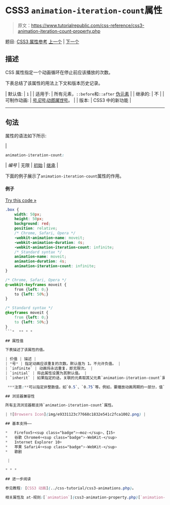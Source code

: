 # CSS3 `animation-iteration-count`属性

> 原文：<https://www.tutorialrepublic.com/css-reference/css3-animation-iteration-count-property.php>

题目: [CSS3 属性参考](css3-properties.php) [上一个](css3-animation-fill-mode-property.php) | [下一个](css3-animation-name-property.php)

## 描述

CSS 属性指定一个动画循环在停止前应该播放的次数。

下表总结了该属性的用法上下文和版本历史记录。

| 默认值: | `1` |
| 适用于: | 所有元素，`::before`和`::after` [伪元素](../css-tutorial/css-pseudo-elements.php#pseudo-elements) |
| 继承的: | 不 |
| 可制作动画: | [号*见*号*动图属性*号](css-animatable-properties.php)。 |
| 版本: | CSS3 中的新功能 |

* * *

## 句法

属性的语法如下所示:

| 

```css
animation-iteration-count: 
```

 | *编号* &#124; 无限 &#124; [初始](../definitions.php#initial) &#124; [继承](../definitions.php#inherit) |

下面的例子展示了`animation-iteration-count`属性的作用。

#### 例子

[Try this code »](../codelab.php?topic=css3&file=animation-iteration-count-property "Try this code using online Editor") 

```css
.box {
    width: 50px;
    height: 50px;
    background: red;
    position: relative;
    /* Chrome, Safari, Opera */
    -webkit-animation-name: moveit;
    -webkit-animation-duration: 4s;
    -webkit-animation-iteration-count: infinite;
    /* Standard syntax */
    animation-name: moveit;
    animation-duration: 4s;
    animation-iteration-count: infinite;
}

/* Chrome, Safari, Opera */
@-webkit-keyframes moveit {
    from {left: 0;}
    to {left: 50%;}
}

/* Standard syntax */
@keyframes moveit {
    from {left: 0;}
    to {left: 50%;}
}
```*  ** * *

## 属性值

下表描述了该属性的值。

| 价值 | 描述 |
| *号* | 指定动画应该重复的次数。默认值为 1。不允许负值。 |
| `infinite` | 动画将永远重复，即无限次。 |
| `initial` | 将此属性设置为其默认值。 |
| `inherit` | 如果指定的话，关联的元素取其父元素`animation-iteration-count`属性的[计算值](../definitions.php#computed-value)。 |

 ***注意:**可以指定非整数值，如`0.5`、`0.75`等。例如，要播放动画周期的一部分，值`0.5`将播放动画周期的一半。*  ** * *

## 浏览器兼容性

所有主流浏览器都支持`animation-iteration-count`属性。

| ![Browsers Icon](img/e9331123c77668c1832e541c2fca1002.png) | 

## 基本支持——

*   Firefox5+<sup class="badge">—moz-</sup>、【15+
*   谷歌 Chrome4+<sup class="badge">-WebKit-</sup>
*   Internet Explorer 10+
*   苹果 Safari4+<sup class="badge">-WebKit-</sup>
*   歌剧

 |

* * *

## 进一步阅读

参见教程: [CSS3 动画](../css-tutorial/css3-animations.php)。

相关属性及 at-规则:[`animation`](css3-animation-property.php)[`animation-name`](css3-animation-name-property.php)[`animation-duration`](css3-animation-duration-property.php)[`animation-timing-function`](css3-animation-timing-function-property.php)[`animation-delay`](css3-animation-delay-property.php)[`animation-direction`](css3-animation-direction-property.php)[`animation-fill-mode`](css3-animation-fill-mode-property.php)[`animation-play-state`](css3-animation-play-state-property.php)[`@keyframes`](../css-reference/css-at-rules.php)。**